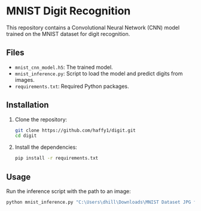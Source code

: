 # MNIST Digit Recognition

This repository contains a Convolutional Neural Network (CNN) model trained on the MNIST dataset for digit recognition.

## Files

- `mnist_cnn_model.h5`: The trained model.
- `mnist_inference.py`: Script to load the model and predict digits from images.
- `requirements.txt`: Required Python packages.

## Installation

1. Clone the repository:
    ```sh
    git clone https://github.com/haffy1/digit.git
    cd digit
    ```

2. Install the dependencies:
    ```sh
    pip install -r requirements.txt
    ```

## Usage

Run the inference script with the path to an image:
```sh
python mnist_inference.py "C:\Users\dhill\Downloads\MNIST Dataset JPG format\MNIST Dataset JPG format\MNIST - JPG - training\7\9788.jpg"

